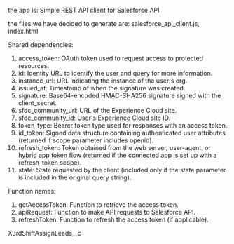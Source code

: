 the app is: Simple REST API client for Salesforce API

the files we have decided to generate are: salesforce_api_client.js, index.html

Shared dependencies:
1. access_token: OAuth token used to request access to protected resources.
2. id: Identity URL to identify the user and query for more information.
3. instance_url: URL indicating the instance of the user's org.
4. issued_at: Timestamp of when the signature was created.
5. signature: Base64-encoded HMAC-SHA256 signature signed with the client_secret.
6. sfdc_community_url: URL of the Experience Cloud site.
7. sfdc_community_id: User's Experience Cloud site ID.
8. token_type: Bearer token type used for responses with an access token.
9. id_token: Signed data structure containing authenticated user attributes (returned if scope parameter includes openid).
10. refresh_token: Token obtained from the web server, user-agent, or hybrid app token flow (returned if the connected app is set up with a refresh_token scope).
11. state: State requested by the client (included only if the state parameter is included in the original query string).

Function names:
1. getAccessToken: Function to retrieve the access token.
2. apiRequest: Function to make API requests to Salesforce API.
3. refreshToken: Function to refresh the access token (if applicable).

X3rdShiftAssignLeads__c